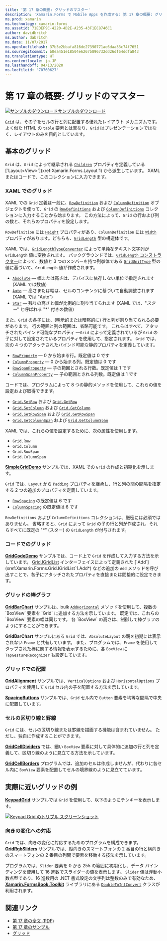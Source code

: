 ```yaml
---
title: '第 17 章の概要: グリッドのマスター'
description: 'Xamarin.Forms で Mobile Apps を作成する: 第 17 章の概要: グリッドのマスター'
ms.prod: xamarin
ms.technology: xamarin-forms
ms.assetid: 71EDEF9C-4220-4D2E-A235-43F1EC8746C1
author: davidbritch
ms.author: dabritch
ms.date: 11/07/2017
ms.openlocfilehash: 37b5e2bbafa816de27390771ae6daa33c74f7651
ms.sourcegitcommit: b0ea451e18504e6267b896732dd26df64ddfa843
ms.translationtype: HT
ms.contentlocale: ja-JP
ms.lasthandoff: 04/13/2020
ms.locfileid: "70760627"
---
```

# <a name="summary-of-chapter-17-mastering-the-grid"></a>第 17 章の概要: グリッドのマスター

[![サンプルのダウンロード](~/media/shared/download.png)サンプルのダウンロード](https://github.com/xamarin/xamarin-forms-book-samples/tree/master/Chapter17)

[`Grid`](xref:Xamarin.Forms.Grid) は、その子をセルの行と列に配置する優れたレイアウト メカニズムです。 よく似た HTML の `table` 要素とは異なり、`Grid` はプレゼンテーションではなく、レイアウトのみを目的としています。

## <a name="the-basic-grid"></a>基本のグリッド

`Grid` は、`Grid` によって継承される [`Children`](xref:Xamarin.Forms.Layout`1.Children) プロパティを定義している [`Layout<View>`](xref:Xamarin.Forms.Layout`1) から派生しています。 XAML またはコードで、このコレクションに入力できます。

### <a name="the-grid-in-xaml"></a>XAML でのグリッド

XAML での `Grid` 定義は一般に、[`RowDefinition`](xref:Xamarin.Forms.RowDefinition) および [`ColumnDefinition`](xref:Xamarin.Forms.ColumnDefinition) オブジェクトを使って、`Grid` の [`RowDefinitions`](xref:Xamarin.Forms.Grid.RowDefinitions) および [`ColumnDefinitions`](xref:Xamarin.Forms.Grid.ColumnDefinitions) コレクションに入力することから始まります。 この方法によって、`Grid` の行および列の数と、それらのプロパティを設定します。

`RowDefinition` には [`Height`](xref:Xamarin.Forms.RowDefinition.Height) プロパティがあり、`ColumnDefinition` には [`Width`](xref:Xamarin.Forms.ColumnDefinition.Width) プロパティがあります。どちらも、[`GridLength`](xref:Xamarin.Forms.GridLength) 型の構造体です。

XAML では、[`GridLengthTypeConverter`](xref:Xamarin.Forms.GridLengthTypeConverter) によって単純なテキスト文字列が `GridLength` 値に変換されます。 バックグラウンドでは、[`GridLength` コンストラクター](xref:Xamarin.Forms.GridLength.%23ctor(System.Double,Xamarin.Forms.GridUnitType))によって、数値と 3 つのメンバーを持つ列挙体である [`GridUnitType`](xref:Xamarin.Forms.GridUnitType) 型の値に基づいて、`GridLength` 値が作成されます。

- [`Absolute`](xref:Xamarin.Forms.GridUnitType.Absolute) &mdash; 幅または高さは、デバイスに依存しない単位で指定されます (XAML では数値)
- [`Auto`](xref:Xamarin.Forms.GridUnitType.Auto) &mdash; 高さまたは幅は、セルのコンテンツに基づいて自動調整されます (XAML では "Auto")
- [`Star`](xref:Xamarin.Forms.GridUnitType.Star) &mdash; 残りの高さと幅が比例的に割り当てられます (XAML では、"*スター*" と呼ばれる "\*" 付きの数値)

また、`Grid` の各子には、(明示的または暗黙的に) 行と列が割り当てられる必要があります。 行の範囲と列の範囲は、省略可能です。 これらはすべて、アタッチされたバインド可能なプロパティ &mdash;`Grid` によって定義されているが `Grid` の子に対して設定されているプロパティを使用して、指定されます。 `Grid` では、次の 4 つのアタッチされたバインド可能な静的プロパティを定義しています。

- [`RowProperty`](xref:Xamarin.Forms.Grid.RowProperty) &mdash; 0 から始まる行。既定値は 0 です
- [`ColumnProperty`](xref:Xamarin.Forms.Grid.ColumnProperty) &mdash; 0 から始まる列。既定値は 0 です
- [`RowSpanProperty`](xref:Xamarin.Forms.Grid.RowSpanProperty) &mdash; 子の範囲とされる行数。既定値は 1 です
- [`ColumnSpanProperty`](xref:Xamarin.Forms.Grid.ColumnSpanProperty) &mdash; 子の範囲とされる列数。既定値は 1 です

コードでは、プログラムによって 8 つの静的メソッドを使用して、これらの値を設定および取得できます。

- [`Grid.SetRow`](xref:Xamarin.Forms.Grid.SetRow(Xamarin.Forms.BindableObject,System.Int32)) および [`Grid.GetRow`](xref:Xamarin.Forms.Grid.GetRow(Xamarin.Forms.BindableObject))
- [`Grid.SetColumn`](xref:Xamarin.Forms.Grid.SetColumn(Xamarin.Forms.BindableObject,System.Int32)) および [`Grid.GetColumn`](xref:Xamarin.Forms.Grid.GetColumn(Xamarin.Forms.BindableObject))
- [`Grid.SetRowSpan`](xref:Xamarin.Forms.Grid.SetRowSpan(Xamarin.Forms.BindableObject,System.Int32)) および [`Grid.GetRowSpan`](xref:Xamarin.Forms.Grid.GetRowSpan(Xamarin.Forms.BindableObject))
- [`Grid.SetColumnSpan`](xref:Xamarin.Forms.Grid.SetColumnSpan(Xamarin.Forms.BindableObject,System.Int32)) および [`Grid.GetColumnSpan`](xref:Xamarin.Forms.Grid.GetColumnSpan(Xamarin.Forms.BindableObject))

XAML では、これらの値を設定するために、次の属性を使用します。

- `Grid.Row`
- `Grid.Column`
- `Grid.RowSpan`
- `Grid.ColumnSpan`

[**SimpleGridDemo**](https://github.com/xamarin/xamarin-forms-book-samples/tree/master/Chapter17/SimpleGridDemo) サンプルでは、XAML での `Grid` の作成と初期化を示します。

`Grid` では、`Layout` から [`Padding`](xref:Xamarin.Forms.Layout.Padding) プロパティを継承し、行と列の間の間隔を指定する 2 つの追加のプロパティを定義しています。

- [`RowSpacing`](xref:Xamarin.Forms.Grid.RowSpacing) の既定値は 6 です
- [`ColumnSpacing`](xref:Xamarin.Forms.Grid.ColumnSpacing) の既定値は 6 です

`RowDefinitions` および `ColumnDefinitions` コレクションは、厳密には必須ではありません。 省略すると、`Grid` によって `Grid` の子の行と列が作成され、それらすべてに既定の "\*" (スター) の `GridLength` が付与されます。

### <a name="the-grid-in-code"></a>コードでのグリッド

[**GridCodeDemo**](https://github.com/xamarin/xamarin-forms-book-samples/tree/master/Chapter17/GridCodeDemo) サンプルでは、コード上で `Grid` を作成して入力する方法を示しています。 [Grid.IGridList<T>](xref:Xamarin.Forms.Grid.IGridList`1) インターフェイスによって定義された [`Add`](xref:Xamarin.Forms.Grid.IGridList`1.Add*) などの追加の `Add` メソッドを呼び出すことで、各子にアタッチされたプロパティを直接または間接的に設定できます。

### <a name="the-grid-bar-chart"></a>グリッドの棒グラフ

[**GridBarChart**](https://github.com/xamarin/xamarin-forms-book-samples/tree/master/Chapter17/GridBarChart) サンプルは、bulk [`AddHorizontal`](xref:Xamarin.Forms.Grid.IGridList`1.AddHorizontal*) メソッドを使用して、複数の `BoxView` 要素を `Grid` に追加する方法を示しています。 既定では、これらの `BoxView` 要素の幅は同じです。 各 `BoxView` の高さは、制御して棒グラフのようにすることができます。

**GridBarChart** サンプルにある `Grid` では、`AbsoluteLayout` の親を初期には表示されない `Frame` と共有しています。 また、プログラムでは、`Frame` を使用してタップされた棒に関する情報を表示するために、各 `BoxView` に `TapGestureRecognizer` も設定しています。

### <a name="alignment-in-the-grid"></a>グリッドでの配置

[**GridAlignment**](https://github.com/xamarin/xamarin-forms-book-samples/tree/master/Chapter17/GridAlignment) サンプルでは、`VerticalOptions` および `HorizontalOptions` プロパティを使用して `Grid` セル内の子を配置する方法を示しています。

[**SpacingButtons**](https://github.com/xamarin/xamarin-forms-book-samples/tree/master/Chapter17/SpacingButtons) サンプルでは、`Grid` セル内で `Button` 要素を均等な間隔で中央に配置しています。

### <a name="cell-dividers-and-borders"></a>セルの区切り線と罫線

`Grid` には、セルの区切り線または罫線を描画する機能は含まれていません。 ただし、独自に作成することができます。

[**GridCellDividers**](https://github.com/xamarin/xamarin-forms-book-samples/tree/master/Chapter17/GridCellDividers) では、細い `BoxView` 要素に対して具体的に追加の行と列を定義して、区切り線のように見立てる方法を示しています。

[**GridCellBorders**](https://github.com/xamarin/xamarin-forms-book-samples/tree/master/Chapter17/GridCellBorders) プログラムでは、追加のセルは作成しませんが、代わりに各セル内に `BoxView` 要素を配置してセルの境界線のように見立てています。

## <a name="almost-real-life-grid-examples"></a>実際に近いグリッドの例

[**KeypadGrid**](https://github.com/xamarin/xamarin-forms-book-samples/tree/master/Chapter17/KeypadGrid) サンプルでは `Grid` を使用して、以下のようにテンキーを表示します。

[![Keypad Grid のトリプル スクリーンショット](images/ch17fg12-small.png "テンキーのグリッド")](images/ch17fg12-large.png#lightbox "テンキーのグリッド")

### <a name="responding-to-orientation-changes"></a>向きの変化への対応

`Grid` では、向きの変化に対応するためのプログラムを構成できます。 [**GridRgbSliders**](https://github.com/xamarin/xamarin-forms-book-samples/tree/master/Chapter17/GridRgbSliders) サンプルでは、縦向きのスマートフォンの 2 番目の行と横向きのスマートフォンの 2 番目の列間で要素を移動する技法を示しています。

プログラムでは、`Slider` 要素を 0 から 255 の範囲に初期化し、データ バインディングを使用して 16 進数でスライダーの値を表示します。 `Slider` 値は浮動小数点型であり、16 進数用の .NET 書式設定の文字列は整数のみで有効なため、[**Xamarin.FormsBook.Toolkit**](https://github.com/xamarin/xamarin-forms-book-samples/tree/master/Libraries/Xamarin.FormsBook.Toolkit) ライブラリにある [`DoubleToIntConvert`](https://github.com/xamarin/xamarin-forms-book-samples/blob/master/Libraries/Xamarin.FormsBook.Toolkit/Xamarin.FormsBook.Toolkit/DoubleToIntConverter.cs) クラスが利用されます。

## <a name="related-links"></a>関連リンク

- [第 17 章の全文 (PDF)](https://download.xamarin.com/developer/xamarin-forms-book/XamarinFormsBook-Ch17-Apr2016.pdf)
- [第 17 章のサンプル](https://github.com/xamarin/xamarin-forms-book-samples/tree/master/Chapter17)
- [グリッド](~/xamarin-forms/user-interface/layouts/grid.md)
